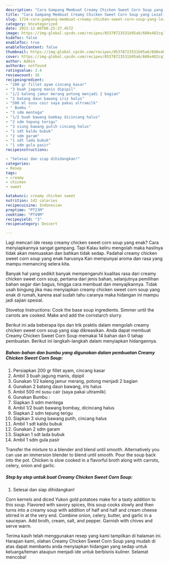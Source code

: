 ```yaml
---
description: "Cara Gampang Membuat Creamy Chicken Sweet Corn Soup yang Lezat, Buat Buka Puasa Enak"
title: "Cara Gampang Membuat Creamy Chicken Sweet Corn Soup yang Lezat, Buat Buka Puasa Enak"
slug: 1724-cara-gampang-membuat-creamy-chicken-sweet-corn-soup-yang-lezat-buat-buka-puasa-enak
category: Uncategorized
date: 2022-12-06T06:25:37.457Z
image: https://img-global.cpcdn.com/recipes/05378723531b95a6/680x482cq70/creamy-chicken-sweet-corn-soup-foto-resep-utama.jpg
hideToc: false
enableToc: true
enableTocContent: false
thumbnail: https://img-global.cpcdn.com/recipes/05378723531b95a6/680x482cq70/creamy-chicken-sweet-corn-soup-foto-resep-utama.jpg
cover: https://img-global.cpcdn.com/recipes/05378723531b95a6/680x482cq70/creamy-chicken-sweet-corn-soup-foto-resep-utama.jpg
author: Admin
authorAv: notfound
ratingvalue: 3.4
reviewcount: 16
recipeingredient:
- "200 gr fillet ayam cincang kasar"
- "3 buah jagung manis dipipil"
- "1/2 kaleng jamur merang potong menjadi 2 bagian"
- "2 batang daun bawang iris halus"
- "500 ml susu cair saya pakai ultramilk"
- " Bumbu "
- "3 sdm mentega"
- "1/2 buah bawang bombay dicincang halus"
- "2 sdm tepung terigu"
- "3 siung bawang putih cincang halus"
- "1 sdt kaldu bubuk"
- "2 sdm garam"
- "1 sdt lada bubuk"
- "1 sdm gula pasir"
recipeinstructions:

- "Selesai dan siap dihidangkan!"
categories:
- Resep
tags:
- creamy
- chicken
- sweet

katakunci: creamy chicken sweet 
nutrition: 142 calories
recipecuisine: Indonesian
preptime: "PT23M"
cooktime: "PT49M"
recipeyield: "3"
recipecategory: Dessert

---
```



Lagi mencari ide resep creamy chicken sweet corn soup yang enak? Cara menyiapkannya sangat gampang. Tapi Kalau keliru mengolah maka hasilnya tidak akan memuaskan dan bahkan tidak sedap. Padahal creamy chicken sweet corn soup yang enak harusnya Kan mempunyai aroma dan rasa yang mampu memancing selera kita.


Banyak hal yang sedikit banyak mempengaruhi kualitas rasa dari creamy chicken sweet corn soup, pertama dari jenis bahan, selanjutnya pemilihan bahan segar dan bagus, hingga cara membuat dan menyajikannya. Tidak usah bingung jika mau menyiapkan creamy chicken sweet corn soup yang enak di rumah, karena asal sudah tahu caranya maka hidangan ini mampu jadi sajian spesial.

Stovetop Instructions: Cook the base soup ingredients. Simmer until the carrots are cooked. Make and add the cornstarch slurry.


Berikut ini ada beberapa tips dan trik praktis dalam mengolah creamy chicken sweet corn soup yang siap dikreasikan. Anda dapat membuat Creamy Chicken Sweet Corn Soup memakai 14 bahan dan 0 tahap pembuatan. Berikut ini langkah-langkah dalam menyiapkan hidangannya.

<!--inarticleads1-->

##### Bahan-bahan dan bumbu yang digunakan dalam pembuatan Creamy Chicken Sweet Corn Soup:

1. Persiapkan 200 gr fillet ayam, cincang kasar
1. Ambil 3 buah jagung manis, dipipil
1. Gunakan 1/2 kaleng jamur merang, potong menjadi 2 bagian
1. Gunakan 2 batang daun bawang, iris halus
1. Ambil 500 ml susu cair (saya pakai ultramilk)
1. Gunakan  Bumbu :
1. Siapkan 3 sdm mentega
1. Ambil 1/2 buah bawang bombay, dicincang halus
1. Siapkan 2 sdm tepung terigu
1. Siapkan 3 siung bawang putih, cincang halus
1. Ambil 1 sdt kaldu bubuk
1. Gunakan 2 sdm garam
1. Siapkan 1 sdt lada bubuk
1. Ambil 1 sdm gula pasir


Transfer the mixture to a blender and blend until smooth. Alternatively you can use an immersion blender to blend until smooth. Pour the soup back into the pot. Chicken is slow cooked in a flavorful broth along with carrots, celery, onion and garlic. 

<!--inarticleads2-->

##### Step by step untuk buat Creamy Chicken Sweet Corn Soup:


1. Selesai dan siap dihidangkan!

Corn kernels and diced Yukon gold potatoes make for a tasty addition to this soup. Flavored with savory spices, this soup cooks slowly and then turns into a creamy soup with addition of half and half and cream cheese stirred in at the very end. Combine onion, celery, butter, and garlic in a saucepan. Add broth, cream, salt, and pepper. Garnish with chives and serve warm. 

Terima kasih telah menggunakan resep yang kami tampilkan di halaman ini. Harapan kami, olahan Creamy Chicken Sweet Corn Soup yang mudah di atas dapat membantu anda menyiapkan hidangan yang sedap untuk keluarga/teman ataupun menjadi ide untuk berbisnis kuliner. Selamat mencoba!
